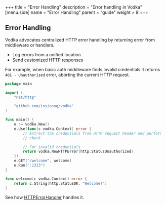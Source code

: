 +++
title = "Error Handling"
description = "Error handling in Vodka"
[menu.side]
  name = "Error Handling"
  parent = "guide"
  weight = 8
+++

## Error Handling

Vodka advocates centralized HTTP error handling by returning error from middleware
or handlers.

- Log errors from a unified location
- Send customized HTTP responses

For example, when basic auth middleware finds invalid credentials it returns
`401 - Unauthorized` error, aborting the current HTTP request.

```go
package main

import (
	"net/http"

	"github.com/insionng/vodka"
)

func main() {
	e := vodka.New()
	e.Use(func(c vodka.Context) error {
		// Extract the credentials from HTTP request header and perform a security
		// check

		// For invalid credentials
		return vodka.NewHTTPError(http.StatusUnauthorized)
	})
	e.GET("/welcome", welcome)
	e.Run(":1323")
}

func welcome(c vodka.Context) error {
	return c.String(http.StatusOK, "Welcome!")
}
```

See how [HTTPErrorHandler](/guide/customization#http-error-handler) handles it.
